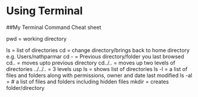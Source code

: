 # Using Terminal

##My Terminal Command Cheat sheet

pwd = working directory

ls = list of directories
cd = change directory/brings back to home directory e.g. Users/nathparmar
cd - = Previous directory/folder you last browsed
cd.. = moves upto previous directory
cd../.. = moves up two levels of directories
../../.. = 3 levels usp
ls = shows list of directories
ls -l = a list of files and folders along with permissions, owner and date last modified
ls -al = # a list of files and folders including hidden files
mkdir = creates folder/directory



